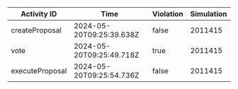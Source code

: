 | Activity ID | Time | Violation | Simulation |
| --- | --- | --- | --- |
| createProposal | 2024-05-20T09:25:39.638Z | false | 2011415 |
| vote | 2024-05-20T09:25:49.718Z | true | 2011415 |
| executeProposal | 2024-05-20T09:25:54.736Z | false | 2011415 |